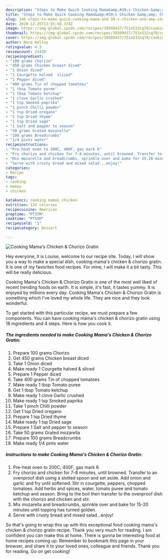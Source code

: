 ```yaml
---
description: "Steps to Make Quick Cooking Mama&amp;#39;s Chicken &amp;amp; Chorizo Gratin"
title: "Steps to Make Quick Cooking Mama&amp;#39;s Chicken &amp;amp; Chorizo Gratin"
slug: 146-steps-to-make-quick-cooking-mama-and-39-s-chicken-and-amp-chorizo-gratin
date: 2020-12-25T13:55:50.374Z
image: https://img-global.cpcdn.com/recipes/38509437/751x532cq70/cooking-mamas-chicken-chorizo-gratin-recipe-main-photo.jpg
thumbnail: https://img-global.cpcdn.com/recipes/38509437/751x532cq70/cooking-mamas-chicken-chorizo-gratin-recipe-main-photo.jpg
cover: https://img-global.cpcdn.com/recipes/38509437/751x532cq70/cooking-mamas-chicken-chorizo-gratin-recipe-main-photo.jpg
author: Nora Kelley
ratingvalue: 4.3
reviewcount: 23430
recipeingredient:
- "100 grams Chorizo"
- "450 grams Chicken breast diced"
- "1 Onion diced"
- "1 Courgette halved  sliced"
- "1 Pepper diced"
- "400 grams Tin of chopped tomatoes"
- "1 tbsp Tomato puree"
- "1 tbsp Tomato ketchup"
- "1 clove Garlic crushed"
- "1 tsp Smoked paprika"
- "1 pinch Chilli powder"
- "1 tsp Dried oregano"
- "1 tsp Dried thyme"
- "1 tsp Dried sage"
- "1 Salt and pepper to season"
- "50 grams Grated mozarella"
- "100 grams Breadcrumbs"
- "1/4 pints water"
recipeinstructions:
- "Pre-heat oven to 200C, 400F, gas mark 6"
- "Fry chorizo and chicken for 7-8 minutes, until browned. Transfer to an ovenproof dish using a slotted spoon and set aside. Add onion and garlic and fry until softened. Stir in courgette, peppers, chopped tomatoes. Add herbs and spices, water, tomato puree and tomato ketchup and season. Bring to the boil then transfer to the ovenproof dish with the chorizo and chicken and stir."
- "Mix mozarella and breadcrumbs, sprinkle over and bake for 15-20 minutes until topping has turned golden."
- "Serve with crusty bread and mixed salad...enjoy!"
categories:
- Recipe
tags:
- cooking
- mamas
- chicken

katakunci: cooking mamas chicken 
nutrition: 124 calories
recipecuisine: American
preptime: "PT37M"
cooktime: "PT55M"
recipeyield: "1"
recipecategory: Dessert

---
```



![Cooking Mama&#39;s Chicken &amp; Chorizo Gratin](https://img-global.cpcdn.com/recipes/38509437/751x532cq70/cooking-mamas-chicken-chorizo-gratin-recipe-main-photo.jpg)

Hey everyone, it is Louise, welcome to our recipe site. Today, I will show you a way to make a special dish, cooking mama&#39;s chicken &amp; chorizo gratin. It is one of my favorites food recipes. For mine, I will make it a bit tasty. This will be really delicious.



Cooking Mama&#39;s Chicken &amp; Chorizo Gratin is one of the most well liked of recent trending foods on earth. It is simple, it's fast, it tastes yummy. It is enjoyed by millions every day. Cooking Mama&#39;s Chicken &amp; Chorizo Gratin is something which I've loved my whole life. They are nice and they look wonderful.


To get started with this particular recipe, we must prepare a few components. You can have cooking mama&#39;s chicken &amp; chorizo gratin using 18 ingredients and 4 steps. Here is how you cook it.

<!--inarticleads1-->

##### The ingredients needed to make Cooking Mama&#39;s Chicken &amp; Chorizo Gratin:

1. Prepare 100 grams Chorizo
1. Get 450 grams Chicken breast diced
1. Take 1 Onion diced
1. Make ready 1 Courgette halved &amp; sliced
1. Prepare 1 Pepper diced
1. Take 400 grams Tin of chopped tomatoes
1. Make ready 1 tbsp Tomato puree
1. Get 1 tbsp Tomato ketchup
1. Make ready 1 clove Garlic crushed
1. Make ready 1 tsp Smoked paprika
1. Take 1 pinch Chilli powder
1. Get 1 tsp Dried oregano
1. Prepare 1 tsp Dried thyme
1. Make ready 1 tsp Dried sage
1. Prepare 1 Salt and pepper to season
1. Take 50 grams Grated mozarella
1. Prepare 100 grams Breadcrumbs
1. Make ready 1/4 pints water




<!--inarticleads2-->

##### Instructions to make Cooking Mama&#39;s Chicken &amp; Chorizo Gratin:

1. Pre-heat oven to 200C, 400F, gas mark 6
1. Fry chorizo and chicken for 7-8 minutes, until browned. Transfer to an ovenproof dish using a slotted spoon and set aside. Add onion and garlic and fry until softened. Stir in courgette, peppers, chopped tomatoes. Add herbs and spices, water, tomato puree and tomato ketchup and season. Bring to the boil then transfer to the ovenproof dish with the chorizo and chicken and stir.
1. Mix mozarella and breadcrumbs, sprinkle over and bake for 15-20 minutes until topping has turned golden.
1. Serve with crusty bread and mixed salad...enjoy!




So that's going to wrap this up with this exceptional food cooking mama&#39;s chicken &amp; chorizo gratin recipe. Thank you very much for reading. I am confident you can make this at home. There is gonna be interesting food at home recipes coming up. Remember to bookmark this page in your browser, and share it to your loved ones, colleague and friends. Thank you for reading. Go on get cooking!
